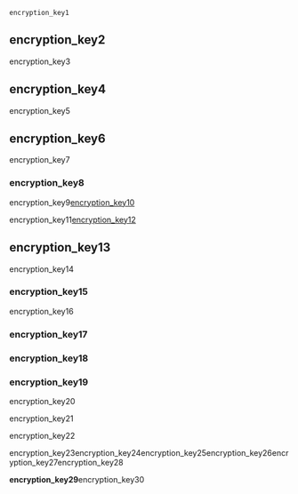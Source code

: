 ```ngMeta
encryption_key1
```
## encryption_key2
encryption_key3

## encryption_key4
encryption_key5

## encryption_key6
encryption_key7

### encryption_key8
encryption_key9[encryption_key10](wMSYlOfS2uE)


encryption_key11[encryption_key12](tXR1N_D-9UU)


## encryption_key13
encryption_key14

### encryption_key15
encryption_key16

### encryption_key17
### encryption_key18
### encryption_key19
encryption_key20

encryption_key21

encryption_key22

encryption_key23encryption_key24encryption_key25encryption_key26encryption_key27encryption_key28

**encryption_key29**encryption_key30
